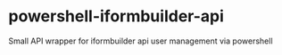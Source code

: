 # powershell-iformbuilder-api
Small API wrapper for iformbuilder api user management via powershell
